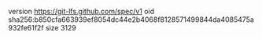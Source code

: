 version https://git-lfs.github.com/spec/v1
oid sha256:b850cfa663939ef8054dc44e2b4068f8128571499844da4085475a932fe61f2f
size 3129
